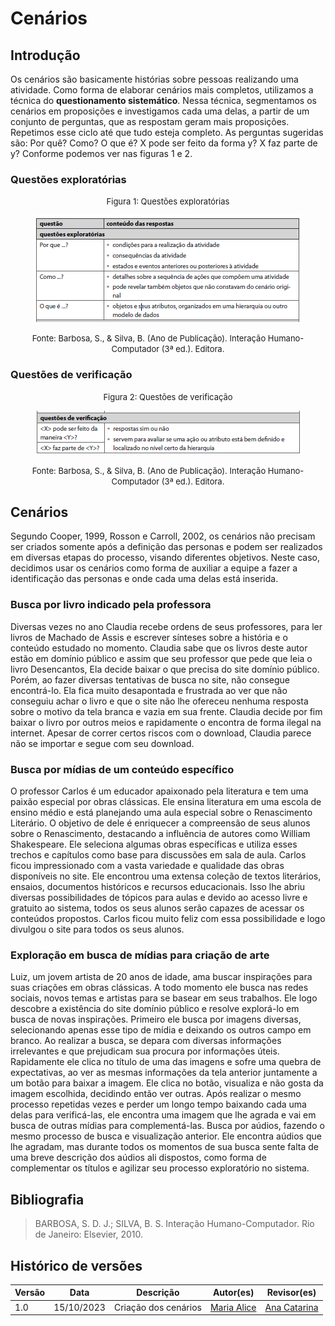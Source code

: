 # Cenários



## Introdução
Os cenários são basicamente histórias sobre pessoas realizando uma atividade. Como forma de elaborar cenários mais completos, utilizamos a técnica do **questionamento sistemático**. Nessa técnica, segmentamos os cenários em proposições e investigamos cada uma delas, a partir de um conjunto de perguntas, que as respostam geram mais proposições. Repetimos esse ciclo até que tudo esteja completo. As perguntas sugeridas são: Por quê? Como? O que é? X pode ser feito da forma y? X faz parte de y? Conforme podemos ver nas figuras 1 e 2.

### Questões exploratórias

<font size="2"><p style="text-align: center">Figura 1: Questões exploratórias </p></font>

<center>

![Figura 1](../assets/analise_de_requisitos/cenarios/figura1.png)
</center>

<font size="2"><p style="text-align: center">Fonte: Barbosa, S., & Silva, B. (Ano de Publicação). Interação Humano-Computador (3ª ed.). Editora.</p></font>

### Questões de verificação

<font size="2"><p style="text-align: center">Figura 2: Questões de verificação </p></font>

<center>

![Figura 2](../assets/analise_de_requisitos/cenarios/figura2.png)
</center>

<font size="2"><p style="text-align: center">Fonte: Barbosa, S., & Silva, B. (Ano de Publicação). Interação Humano-Computador (3ª ed.). Editora.</p></font>

## Cenários
Segundo Cooper, 1999, Rosson e Carroll, 2002, os cenários não precisam ser criados somente após a definição das personas e podem ser realizados em diversas etapas do processo, visando diferentes objetivos. Neste caso, decidimos usar os cenários como forma de auxiliar a equipe a fazer a identificação das personas e onde cada uma delas está inserida. 

### Busca por livro indicado pela professora
Diversas vezes no ano Claudia recebe ordens de seus professores, para ler livros de Machado de Assis e escrever sínteses sobre a história e o conteúdo estudado no momento. Claudia sabe que os livros deste autor estão em domínio público e assim que seu professor que pede que leia o livro Desencantos, Ela decide baixar o que precisa do site domínio público. Porém, ao fazer diversas tentativas de busca no site, não consegue encontrá-lo. Ela fica muito desapontada e frustrada ao ver que não conseguiu achar o livro e que o site não lhe ofereceu nenhuma resposta sobre o motivo da tela branca e vazia em sua frente. Claudia decide por fim baixar o livro por outros meios e rapidamente o encontra de forma ilegal na internet. Apesar de correr certos riscos com o download, Claudia parece não se importar e segue com seu download.

### Busca por mídias de um conteúdo específico
O professor Carlos é um educador apaixonado pela literatura e tem uma paixão especial por obras clássicas. Ele ensina literatura em uma escola de ensino médio e está planejando uma aula especial sobre o Renascimento Literário. O objetivo de dele é enriquecer a compreensão de seus alunos sobre o Renascimento, destacando a influência de autores como William Shakespeare. Ele seleciona algumas obras específicas e utiliza esses trechos e capítulos como base para discussões em sala de aula. 
Carlos ficou impressionado com a vasta variedade e qualidade das obras disponíveis no site. Ele encontrou uma extensa coleção de textos literários, ensaios, documentos históricos e recursos educacionais. Isso lhe abriu diversas possibilidades de tópicos para aulas e devido ao acesso livre e gratuito ao sistema, todos os seus alunos serão capazes de acessar os conteúdos propostos. Carlos ficou muito feliz com essa possibilidade e logo divulgou o site para todos os seus alunos.

### Exploração em busca de mídias para criação de arte
Luiz, um jovem artista de 20 anos de idade, ama buscar inspirações para suas criações em obras clássicas. A todo momento ele busca nas redes sociais, novos temas e artistas para se basear em seus trabalhos. Ele logo descobre a existência do site domínio público e resolve explorá-lo em busca de novas inspirações. Primeiro ele busca por imagens diversas, selecionando apenas esse tipo de mídia e deixando os outros campo em branco. Ao realizar a busca, se depara com diversas informações irrelevantes e que prejudicam sua procura por informações úteis. Rapidamente ele clica no título de uma das imagens e sofre uma quebra de expectativas, ao ver as mesmas informações da tela anterior juntamente a um botão para baixar a imagem. Ele clica no botão, visualiza e não gosta da imagem escolhida, decidindo então ver outras. Após realizar o mesmo processo repetidas vezes e perder um longo tempo baixando cada uma delas para verificá-las, ele encontra uma imagem que lhe agrada e vai em busca de outras mídias para complementá-las. Busca por aúdios, fazendo o mesmo processo de busca e visualização anterior. Ele encontra aúdios que lhe agradam, mas durante todos os momentos de sua busca sente falta de uma breve descrição dos aúdios ali dispostos, como forma de complementar os títulos e agilizar seu processo exploratório no sistema.
 
## Bibliografia 

>  BARBOSA, S. D. J.; SILVA, B. S. Interação Humano-Computador. Rio de Janeiro: Elsevier, 2010.


## Histórico de versões

| Versão | Data | Descrição | Autor(es) | Revisor(es) |
| ------ | ---- | --------- | --------- | ----------- |
| 1.0    | 15/10/2023 | Criação dos cenários |[Maria Alice](https://github.com/Maliz30) | [Ana Catarina](https://github.com/an4catarina) |